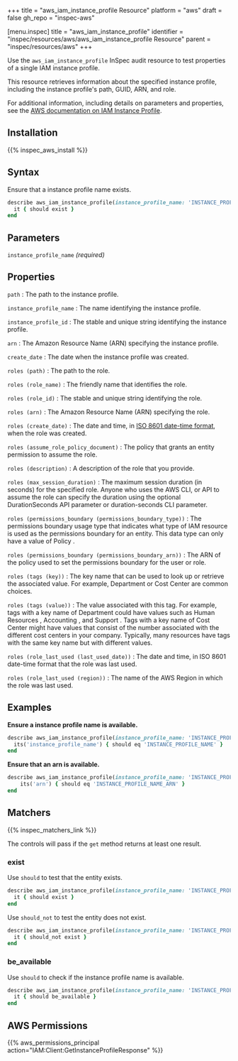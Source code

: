 +++
title = "aws_iam_instance_profile Resource"
platform = "aws"
draft = false
gh_repo = "inspec-aws"

[menu.inspec]
title = "aws_iam_instance_profile"
identifier = "inspec/resources/aws/aws_iam_instance_profile Resource"
parent = "inspec/resources/aws"
+++

Use the `aws_iam_instance_profile` InSpec audit resource to test properties of a single IAM instance profile.

This resource retrieves information about the specified instance profile, including the instance profile's path, GUID, ARN, and role.

For additional information, including details on parameters and properties, see the [AWS documentation on IAM Instance Profile](https://docs.aws.amazon.com/AWSCloudFormation/latest/UserGuide/aws-resource-iam-instanceprofile.html).

## Installation

{{% inspec_aws_install %}}

## Syntax

Ensure that a instance profile name exists.

```ruby
describe aws_iam_instance_profile(instance_profile_name: 'INSTANCE_PROFILE_NAME') do
  it { should exist }
end
```

## Parameters

`instance_profile_name` _(required)_

## Properties

`path`
: The path to the instance profile.

`instance_profile_name`
: The name identifying the instance profile.

`instance_profile_id`
: The stable and unique string identifying the instance profile.

`arn`
: The Amazon Resource Name (ARN) specifying the instance profile.

`create_date`
: The date when the instance profile was created.

`roles (path)`
: The path to the role.

`roles (role_name)`
: The friendly name that identifies the role.

`roles (role_id)`
: The stable and unique string identifying the role.

`roles (arn)`
: The Amazon Resource Name (ARN) specifying the role.

`roles (create_date)`
: The date and time, in [ISO 8601 date-time format](https://www.iso.org/iso-8601-date-and-time-format.html), when the role was created.

`roles (assume_role_policy_document)`
: The policy that grants an entity permission to assume the role.

`roles (description)`
: A description of the role that you provide.

`roles (max_session_duration)`
: The maximum session duration (in seconds) for the specified role. Anyone who uses the AWS CLI, or API to assume the role can specify the duration using the optional DurationSeconds API parameter or duration-seconds CLI parameter.

`roles (permissions_boundary (permissions_boundary_type))`
: The permissions boundary usage type that indicates what type of IAM resource is used as the permissions boundary for an entity. This data type can only have a value of Policy .

`roles (permissions_boundary (permissions_boundary_arn))`
: The ARN of the policy used to set the permissions boundary for the user or role.

`roles (tags (key))`
: The key name that can be used to look up or retrieve the associated value. For example, Department or Cost Center are common choices.

`roles (tags (value))`
: The value associated with this tag. For example, tags with a key name of Department could have values such as Human Resources , Accounting , and Support . Tags with a key name of Cost Center might have values that consist of the number associated with the different cost centers in your company. Typically, many resources have tags with the same key name but with different values.

`roles (role_last_used (last_used_date))`
: The date and time, in ISO 8601 date-time format that the role was last used.

`roles (role_last_used (region))`
: The name of the AWS Region in which the role was last used.

## Examples

**Ensure a instance profile name is available.**

```ruby
describe aws_iam_instance_profile(instance_profile_name: 'INSTANCE_PROFILE_NAME') do
  its('instance_profile_name') { should eq 'INSTANCE_PROFILE_NAME' }
end
```

**Ensure that an arn is available.**

```ruby
describe aws_iam_instance_profile(instance_profile_name: 'INSTANCE_PROFILE_NAME') do
    its('arn') { should eq 'INSTANCE_PROFILE_NAME_ARN' }
end
```

## Matchers

{{% inspec_matchers_link %}}

The controls will pass if the `get` method returns at least one result.

### exist

Use `should` to test that the entity exists.

```ruby
describe aws_iam_instance_profile(instance_profile_name: 'INSTANCE_PROFILE_NAME') do
  it { should exist }
end
```

Use `should_not` to test the entity does not exist.

```ruby
describe aws_iam_instance_profile(instance_profile_name: 'INSTANCE_PROFILE_NAME') do
  it { should_not exist }
end
```

### be_available

Use `should` to check if the instance profile name is available.

```ruby
describe aws_iam_instance_profile(instance_profile_name: 'INSTANCE_PROFILE_NAME') do
  it { should be_available }
end
```

## AWS Permissions

{{% aws_permissions_principal action="IAM:Client:GetInstanceProfileResponse" %}}
